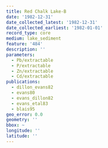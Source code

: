 ```yaml
---
title: Red Chalk Lake-B
date: '1982-12-31'
date_collected_latest: '1982-12-31'
date_collected_earliest: '1982-01-01'
record_type: core
medium: lake_sediment
feature: '484'
description: ''
parameters:
  - Pb/extractable
  - P/extractable
  - Zn/extractable
  - Cd/extractable
publications:
  - dillon_evans82
  - evans80
  - evans_dillon82
  - evans_etal83
  - blais95
geo_error: 0.0
geometry: ''
bbox: ~
longitude: ''
latitude: ''
---
```

